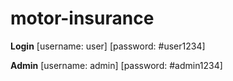 # motor-insurance

**Login**
[username: user]
[password: #user1234]

**Admin**
[username: admin]
[password: #admin1234]


